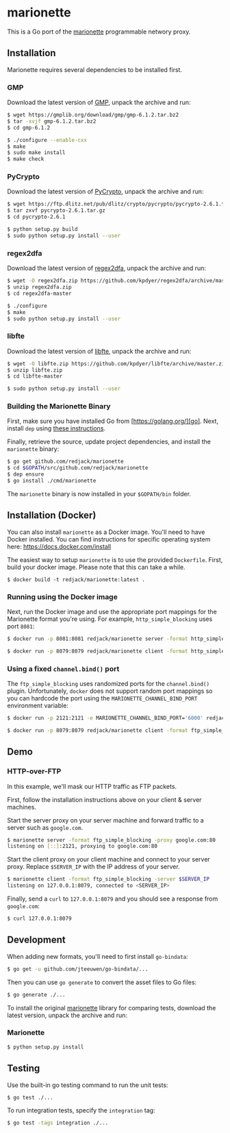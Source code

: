 marionette
==========

This is a Go port of the [marionette][] programmable networy proxy.

## Installation

Marionette requires several dependencies to be installed first.

### GMP

Download the latest version of [GMP][], unpack the
archive and run:

```sh
$ wget https://gmplib.org/download/gmp/gmp-6.1.2.tar.bz2
$ tar -xvjf gmp-6.1.2.tar.bz2
$ cd gmp-6.1.2

$ ./configure --enable-cxx
$ make
$ sudo make install
$ make check
```



### PyCrypto

Download the latest version of [PyCrypto][], unpack the archive and run:

```sh
$ wget https://ftp.dlitz.net/pub/dlitz/crypto/pycrypto/pycrypto-2.6.1.tar.gz
$ tar zxvf pycrypto-2.6.1.tar.gz
$ cd pycrypto-2.6.1

$ python setup.py build
$ sudo python setup.py install --user
```


### regex2dfa

Download the latest version of [regex2dfa][], unpack the archive and run:

```sh
$ wget -O regex2dfa.zip https://github.com/kpdyer/regex2dfa/archive/master.zip
$ unzip regex2dfa.zip
$ cd regex2dfa-master

$ ./configure
$ make
$ sudo python setup.py install --user
```


### libfte

Download the latest version of [libfte][], unpack the archive and run:

```sh
$ wget -O libfte.zip https://github.com/kpdyer/libfte/archive/master.zip
$ unzip libfte.zip
$ cd libfte-master

$ sudo python setup.py install --user
```


### Building the Marionette Binary

First, make sure you have installed Go from [https://golang.org/][go]. Next,
install `dep` using [these instructions][dep].

Finally, retrieve the source, update project dependencies, and install the
`marionette` binary:

```sh
$ go get github.com/redjack/marionette
$ cd $GOPATH/src/github.com/redjack/marionette
$ dep ensure
$ go install ./cmd/marionette
```

The `marionette` binary is now installed in your `$GOPATH/bin` folder.


[marionette]: https://github.com/marionette-tg/marionette
[GMP]: https://gmplib.org
[PyCrypto]: https://www.dlitz.net/software/pycrypto/
[regex2dfa]: https://github.com/kpdyer/regex2dfa/archive/master.zip
[libfte]: https://github.com/kpdyer/libfte
[go]: https://golang.org/
[dep]: https://github.com/golang/dep#installation



## Installation (Docker)

You can also install `marionette` as a Docker image. You'll need to have Docker
installed. You can find instructions for specific operating system here:
https://docs.docker.com/install

The easiest way to setup `marionette` is to use the provided `Dockerfile`.
First, build your docker image. Please note that this can take a while.

```
$ docker build -t redjack/marionette:latest .
```


### Running using the Docker image

Next, run the Docker image and use the appropriate port mappings for the
Marionette format you're using. For example, `http_simple_blocking` uses
port `8081`:

```sh
$ docker run -p 8081:8081 redjack/marionette server -format http_simple_blocking
```

```sh
$ docker run -p 8079:8079 redjack/marionette client -format http_simple_blocking
```


### Using a fixed `channel.bind()` port

The `ftp_simple_blocking` uses randomized ports for the `channel.bind()` plugin.
Unfortunately, `docker` does not support random port mappings so you can
hardcode the port using the `MARIONETTE_CHANNEL_BIND_PORT` environment variable:

```sh
$ docker run -p 2121:2121 -e MARIONETTE_CHANNEL_BIND_PORT='6000' redjack/marionette server -format ftp_simple_blocking
```

```sh
$ docker run -p 8079:8079 redjack/marionette client -format ftp_simple_blocking
```



## Demo

### HTTP-over-FTP

In this example, we'll mask our HTTP traffic as FTP packets.

First, follow the installation instructions above on your client & server machines.

Start the server proxy on your server machine and forward traffic to a server
such as `google.com`.

```sh
$ marionette server -format ftp_simple_blocking -proxy google.com:80
listening on [::]:2121, proxying to google.com:80
```

Start the client proxy on your client machine and connect to your server proxy.
Replace `$SERVER_IP` with the IP address of your server.

```sh
$ marionette client -format ftp_simple_blocking -server $SERVER_IP
listening on 127.0.0.1:8079, connected to <SERVER_IP>
```

Finally, send a `curl` to `127.0.0.1:8079` and you should see a response from
`google.com`:

```sh
$ curl 127.0.0.1:8079
```


## Development

When adding new formats, you'll need to first install `go-bindata`:

```sh
$ go get -u github.com/jteeuwen/go-bindata/...
```

Then you can use `go generate` to convert the asset files to Go files:

```sh
$ go generate ./...
```

To install the original [marionette][] library for comparing tests, download
the latest version, unpack the archive and run:

### Marionette

```sh
$ python setup.py install
```


## Testing

Use the built-in go testing command to run the unit tests:

```sh
$ go test ./...
```

To run integration tests, specify the `integration` tag:

```sh
$ go test -tags integration ./...
```
